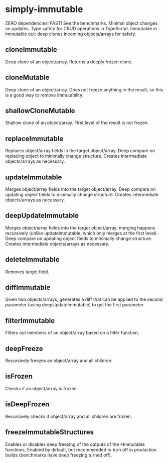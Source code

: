 # simply-immutable

ZERO dependencies!
FAST! See the benchmarks.
Minimal object changes on updates.
Type safety for CRUD operations in TypeScript.
Immutable in - immutable out: deep clones incoming objects/arrays for safety.

## cloneImmutable
Deep clone of an object/array. Returns a deeply frozen clone.

## cloneMutable
Deep clone of an object/array. Does not freeze anything in the result, so this is a good way to remove immutability.

## shallowCloneMutable
Shallow clone of an object/array. First level of the result is not frozen.

## replaceImmutable
Replaces object/array fields in the target object/array.
Deep compare on replacing object to minimally change structure.
Creates intermediate objects/arrays as necessary.

## updateImmutable
Merges object/array fields into the target object/array.
Deep compare on updating object fields to minimally change structure.
Creates intermediate objects/arrays as necessary.

## deepUpdateImmutable
Merges object/array fields into the target object/array; merging happens recursively (unlike updateImmutable, which only merges at the first level).
Deep compare on updating object fields to minimally change structure.
Creates intermediate objects/arrays as necessary.

## deleteImmutable
Removes target field.

## diffImmutable
Given two objects/arrays, generates a diff that can be applied to the second parameter (using deepUpdateImmutable) to get the first parameter.

## filterImmutable
Filters out members of an object/array based on a filter function.

## deepFreeze
Recursively freezes an object/array and all children.

## isFrozen
Checks if an object/array is frozen.

## isDeepFrozen
Recursively checks if object/array and all children are frozen.

## freezeImmutableStructures
Enables or disables deep freezing of the outputs of the *Immutable functions.
Enabled by default, but recommended to turn off in production builds (benchmarks have deep freezing turned off).

